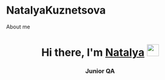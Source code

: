 # NatalyaKuznetsova
About me

<h1 align="center">Hi there, I'm <a href="https://daniilshat.ru/" target="_blank">Natalya</a> 
<img src="https://github.com/blackcater/blackcater/raw/main/images/Hi.gif" height="32"/></h1>
<h3 align="center">Junior QA</h3>
